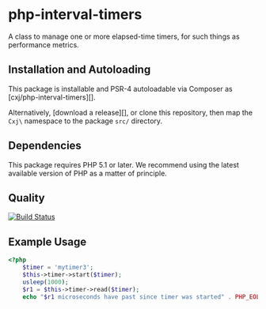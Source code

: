 # php-interval-timers
A class to manage one or more elapsed-time timers, for such things as performance metrics.

## Installation and Autoloading

This package is installable and PSR-4 autoloadable via Composer as
[cxj/php-interval-timers][].

Alternatively, [download a release][], or clone this repository, then map the
`Cxj\` namespace to the package `src/` directory.

## Dependencies

This package requires PHP 5.1 or later. We recommend using the latest available version of PHP as a matter of principle.

## Quality

[![Build Status](https://travis-ci.org/cxj/php-interval-timers.png?branch=master)](https://travis-ci.org/cxj/php-interval-timers)

## Example Usage

```php
<?php
    $timer = 'mytimer3';
    $this->timer->start($timer);
    usleep(1000);
    $r1 = $this->timer->read($timer);
    echo "$r1 microseconds have past since timer was started" . PHP_EOL;
```
